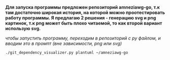 **Для запуска программы предложен репозиторий amneziawg-go, т.к там достаточно широкая история, на которой можно проотестировать работу программы. Я предлагаю 2 решения - генерацию svg и png картинок, т.к png может быть плохо читаемой, то как второй вариант использую svg.**

*чтобы запустить программу, переходим в репозиторий с py файлом, и вводим это в промпт (вне зависимости, png или svg)*

`./git_dependency_visualizer.py plantuml ~/amneziawg-go`
